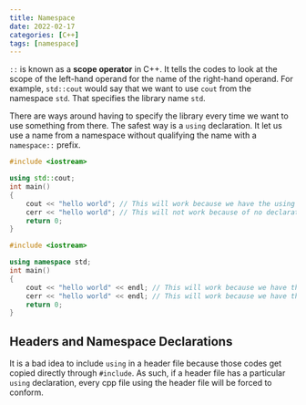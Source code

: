 ```yaml
---
title: Namespace
date: 2022-02-17
categories: [C++]
tags: [namespace]
---
```


`::` is known as a **scope operator** in C++.
It tells the codes to look at the scope of the left-hand operand for the name of the right-hand operand. For example, `std::cout` would say that we want to use `cout` from the namespace `std`. That specifies the library name `std`.

There are ways around having to specify the library every time we want to use something from there. The safest way is a `using` declaration. It let us use a name from a namespace without qualifying the name with a `namespace::` prefix.

```cpp
#include <iostream>

using std::cout;
int main()
{
    cout << "hello world"; // This will work because we have the using declaration
    cerr << "hello world"; // This will not work because of no declaration
    return 0;
}
```

```cpp
#include <iostream>

using namespace std;
int main()
{
    cout << "hello world" << endl; // This will work because we have the using declaration
    cerr << "hello world" << endl; // This will work because we have the using declaration
    return 0;
}
```

## Headers and Namespace Declarations
It is a bad idea to include `using` in a header file because those codes get copied directly through `#include`. As such, if a header file has a particular `using` declaration, every cpp file using the header file will be forced to conform.

